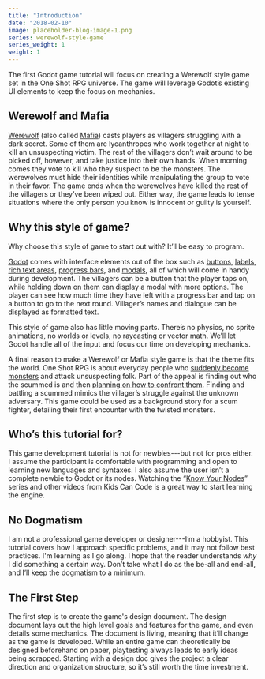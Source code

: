 ```yaml
---
title: "Introduction"
date: "2018-02-10"
image: placeholder-blog-image-1.png
series: werewolf-style-game
series_weight: 1
weight: 1
---
```


The first Godot game tutorial will focus on creating a Werewolf style game set in the One Shot RPG universe. The game will leverage Godot’s existing UI elements to keep the focus on mechanics.<!--more-->

## Werewolf and Mafia
[Werewolf](https://www.playwerewolf.co/rules/) (also called [Mafia](https://en.wikipedia.org/wiki/Mafia_(party_game))) casts players as villagers struggling with a dark secret. Some of them are lycanthropes who work together at night to kill an unsuspecting victim. The rest of the villagers don’t wait around to be picked off, however, and take justice into their own hands. When morning comes they vote to kill who they suspect to be the monsters. The werewolves must hide their identities while manipulating the group to vote in their favor. The game ends when the werewolves have killed the rest of the villagers or they’ve been wiped out. Either way, the game leads to tense situations where the only person you know is innocent or guilty is yourself.

## Why this style of game?
Why choose this style of game to start out with? It’ll be easy to program.

[Godot](https://godotengine.org) comes with interface elements out of the box such as [buttons](http://docs.godotengine.org/en/3.0/classes/class_button.html), [labels](http://docs.godotengine.org/en/3.0/classes/class_label.html), [rich text areas](http://docs.godotengine.org/en/3.0/classes/class_richtextlabel.html), [progress bars](http://docs.godotengine.org/en/3.0/classes/class_progressbar.html), and [modals](http://docs.godotengine.org/en/3.0/classes/class_popup.html), all of which will come in handy during development. The villagers can be a button that the player taps on, while holding down on them can display a modal with more options. The player can see how much time they have left with a progress bar and tap on a button to go to the next round. Villager’s names and dialogue can be displayed as formatted text.

This style of game also has little moving parts. There’s no physics, no sprite animations, no worlds or levels, no raycasting or vector math. We’ll let Godot handle all of the input and focus our time on developing mechanics.

A final reason to make a Werewolf or Mafia style game is that the theme fits the world. One Shot RPG is about everyday people who [suddenly become monsters](/blog/creating-the-setting/expanding-upon-scum-and-horror/#example-of-a-scummed-individual) and attack unsuspecting folk. Part of the appeal is finding out who the scummed is and then [planning on how to confront them](/blog/creating-an-adventure/rpg-encounter-flow/#final-confrontation). Finding and battling a scummed mimics the villager’s struggle against the unknown adversary. This game could be used as a background story for a scum fighter, detailing their first encounter with the twisted monsters.

## Who’s this tutorial for?
This game development tutorial is not for newbies---but not for pros either. I assume the participant is comfortable with programming and open to learning new languages and syntaxes. I also assume the user isn’t a complete newbie to Godot or its nodes. Watching the “[Know Your Nodes](https://www.youtube.com/watch?v=LBK5GgMB988&list=PLsk-HSGFjnaE4k-X3l6dZAPIoB2QB4eYg)” series and other videos from Kids Can Code is a great way to start learning the engine.

## No Dogmatism
I am not a professional game developer or designer---I’m a hobbyist. This tutorial covers how I approach specific problems, and it may not follow best practices. I'm learning as I go along. I hope that the reader understands _why_ I did something a certain way. Don’t take what I do as the be-all and end-all, and I’ll keep the dogmatism to a minimum.

## The First Step
The first step is to create the game's design document. The design document lays out the high level goals and features for the game, and even details some mechanics. The document is living, meaning that it’ll change as the game is developed. While an entire game can theoretically be designed beforehand on paper, playtesting always leads to early ideas being scrapped. Starting with a design doc gives the project a clear direction and organization structure, so it’s still worth the time investment.
